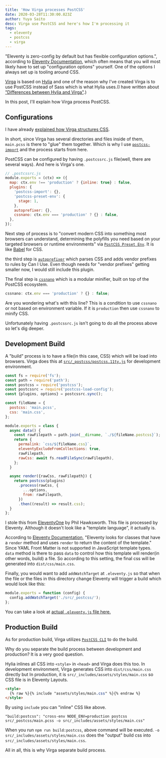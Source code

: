 ```yaml
---
title: 'How Virga processes PostCSS'
date: 2020-03-28T11:30:00.823Z
author: Yuya Saito
desc: Virga use PostCSS and here's how I'm processing it
tags:
  - eleventy
  - postcss
  - virga
---
```


"Eleventy is zero-config by default but has flexible configuration options.", according to [Eleventy Documentation](https://www.11ty.dev/docs/), which often means that you will most likely have to set up "configuration options" yourself.
One of the options I always set up is tooling around CSS.

[Virga](https://github.com/frontendweekly/virga) is based on [Hylia](https://github.com/hankchizljaw/hylia) and one of the reason why I've created Virga is to use PostCSS instead of Sass which is what Hylia uses.(I have written about ["Differences between Hylia and Virga"](/posts/2020-03-02-differences-between-hylia-and-virga/).)

In this post, I'll explain how Virga process PostCSS.

## Configurations

I have already [explained how Virga structures CSS](/posts/2020-03-03-TROCT-CSS-Architecture/).

In short, since Virga has several directories and files inside of them, `main.pcss` is there to "glue" them together.
Which is why I use [`postcss-import`](https://github.com/postcss/postcss-import) and the process starts from here.

PostCSS can be configured by having `.postcssrc.js` file(well, there are several ways). And here is Virga's one.

```javascript
// .postcssrc.js
module.exports = (ctx) => ({
  map: ctx.env !== 'production' ? {inline: true} : false,
  plugins: {
    'postcss-import': {},
    'postcss-preset-env': {
      stage: 1,
    },
    autoprefixer: {},
    cssnano: ctx.env === 'production' ? {} : false,
  },
});
```

Next step of process is to "convert modern CSS into something most browsers can understand, determining the polyfills you need based on your targeted browsers or runtime environments" via [`PostCSS Preset Env`](https://github.com/csstools/postcss-preset-env).
It is like [Babel](https://babeljs.io/) for CSS.

the third step is [`autoprefixer`](https://github.com/postcss/autoprefixer) which parses CSS and adds vendor prefixes to rules by Can I Use. Even though needs for "vendor prefixes" getting smaller now, I would still include this plugin.

The final step is [`cssnano`](https://github.com/cssnano/cssnano) which is a modular minifier, built on top of the PostCSS ecosystem.

```javascript
cssnano: ctx.env === 'production' ? {} : false;
```

Are you wondering what's with this line?
This is a condition to use `cssnano` or not based on environment variable. If it is `production` then use `cssnano` to minify CSS.

Unfortunately having `.postcssrc.js` isn't going to do all the process above so let's dig deeper.

## Development Build

A "build" process is to have a file(in this case, CSS) which will be load into browsers.
Virga does this at [`src/_postcss/postcss.11ty.js`](https://github.com/frontendweekly/virga/blob/master/src/_postcss/postcss.11ty.js) for development environment.

```javascript
const fs = require('fs');
const path = require('path');
const postcss = require('postcss');
const postcssrc = require('postcss-load-config');
const {plugins, options} = postcssrc.sync();

const fileName = {
  postcss: 'main.pcss',
  css: 'main.css',
};

module.exports = class {
  async data() {
    const rawFilepath = path.join(__dirname, `./${fileName.postcss}`);
    return {
      permalink: `css/${fileName.css}`,
      eleventyExcludeFromCollections: true,
      rawFilepath,
      rawCss: await fs.readFileSync(rawFilepath),
    };
  }

  async render({rawCss, rawFilepath}) {
    return postcss(plugins)
      .process(rawCss, {
        ...options,
        from: rawFilepath,
      })
      .then((result) => result.css);
  }
};
```

I stole this from [EleventyOne](https://github.com/philhawksworth/eleventyone) by Phil Hawksworth.
This file is processed by Eleventy. Although it doesn't look like a "template language", it actually is.

According to [Eleventy Documentation](https://www.11ty.dev/docs/languages/javascript/#classes), "Eleventy looks for classes that have a `render` method and uses `render` to return the content of the template."
Since YAML Front Matter is not supported in JavaScript template types. `data` method is there to pass `data` to control how this template will render(in other words, build) a file.
So according to this setting, the final css will be generated into ‌`dist/css/main.css`.

Finally, you would want to add `addWatchTarget` at `.eleventy.js` so that when the file or the files in this directory change Eleventy will trigger a build which would look like this:

```javascript
module.exports = function (config) {
  config.addWatchTarget('./src/_postcss/');
};
```

You can take a look at [actual `.eleventy.js` file here.](https://github.com/frontendweekly/virga/blob/master/.eleventy.js)

## Production Build

As for production build, Virga utilizes [`PostCSS CLI`](https://github.com/postcss/postcss-cli) to do the build.

Why do you separate the build process between development and production?
It is a very good question.

Hylia inlines all CSS into `<style>` in `<head>` and Virga does this too.
In development environment, Virga generates CSS into `dist/css/main.css` directly but In production, it is `src/_includes/assets/styles/main.css` so CSS file is in Eleventy Layouts.

```html
<style>
  {% raw %}{% include "assets/styles/main.css" %}{% endraw %}
</style>
```

By using `include` you can "inline" CSS like above.

```shell
"build:postcss": "cross-env NODE_ENV=production postcss src/_postcss/main.pcss -o src/_includes/assets/styles/main.css"
```

When you run `npm run build:postcss`, above command will be executed.
`-o src/_includes/assets/styles/main.css` does the "output" build css into `src/_includes/assets/styles/main.css`.

All in all, this is why Virga separate build process.
